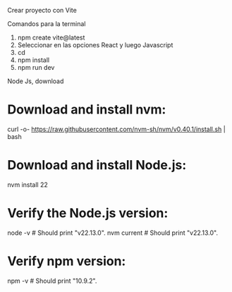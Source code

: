 Crear proyecto con Vite

Comandos para la terminal
1. npm create vite@latest
2. Seleccionar en las opciones React y luego Javascript
3. cd <nombre-del-proyecto>
4. npm install
5. npm run dev

Node Js, download 
# Download and install nvm:
curl -o- https://raw.githubusercontent.com/nvm-sh/nvm/v0.40.1/install.sh | bash
# Download and install Node.js:
nvm install 22
# Verify the Node.js version:
node -v # Should print "v22.13.0".
nvm current # Should print "v22.13.0".
# Verify npm version:
npm -v # Should print "10.9.2".
